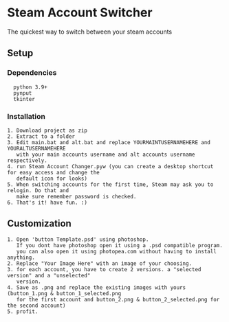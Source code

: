 
# Steam Account Switcher

The quickest way to switch between your steam accounts

## Setup

### Dependencies
```
  python 3.9+
  pynput
  tkinter
```
### Installation
    1. Download project as zip
    2. Extract to a folder
    3. Edit main.bat and alt.bat and replace YOURMAINTUSERNAMEHERE and YOURALTUSERNAMEHERE
       with your main accounts username and alt accounts username respectively.
    4. run Steam Account Changer.pyw (you can create a desktop shortcut for easy access and change the
       default icon for looks)
    5. When switching accounts for the first time, Steam may ask you to relogin. Do that and
       make sure remember password is checked.
    6. That's it! have fun. :)
## Customization

    1. Open 'button Template.psd' using photoshop.
       If you dont have photoshop open it using a .psd compatible program.
       you can also open it using photopea.com without having to install anything. 
    2. Replace "Your Image Here" with an image of your choosing.
    3. for each account, you have to create 2 versions. a "selected version" and a "unselected"
       version.
    4. Save as .png and replace the existing images with yours (button_1.png & button_1_selected.png
       for the first account and button_2.png & button_2_selected.png for the second account)
    5. profit.
